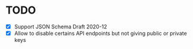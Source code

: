 # TODO

- [x] Support JSON Schema Draft 2020-12
- [x] Allow to disable certains API endpoints but not giving public or private keys

